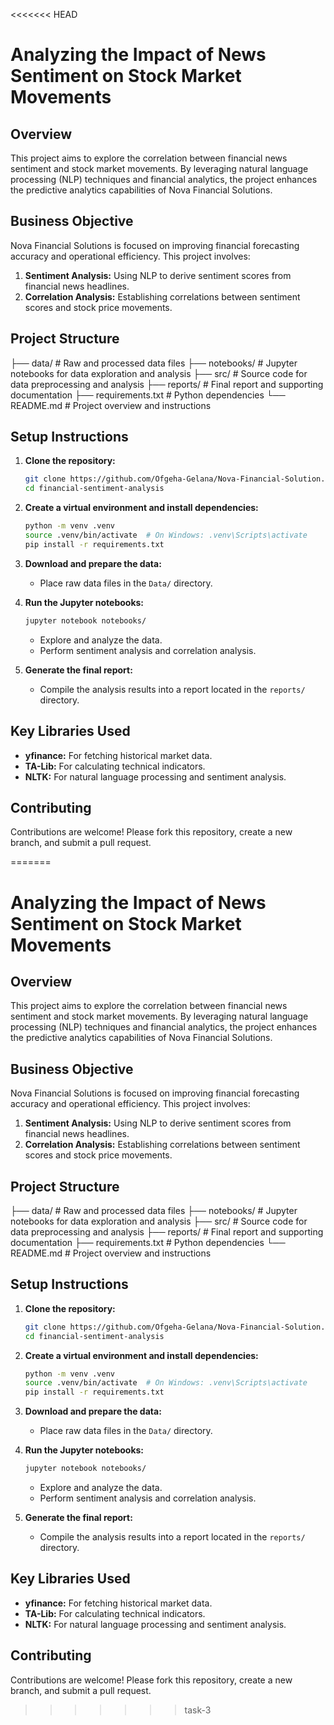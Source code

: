 <<<<<<< HEAD
# Analyzing the Impact of News Sentiment on Stock Market Movements

## Overview
This project aims to explore the correlation between financial news sentiment and stock market movements. By leveraging natural language processing (NLP) techniques and financial analytics, the project enhances the predictive analytics capabilities of Nova Financial Solutions.

## Business Objective
Nova Financial Solutions is focused on improving financial forecasting accuracy and operational efficiency. This project involves:
1. **Sentiment Analysis:** Using NLP to derive sentiment scores from financial news headlines.
2. **Correlation Analysis:** Establishing correlations between sentiment scores and stock price movements.

## Project Structure
├── data/ # Raw and processed data files ├── notebooks/ # Jupyter notebooks for data exploration and analysis ├── src/ # Source code for data preprocessing and analysis ├── reports/ # Final report and supporting documentation ├── requirements.txt # Python dependencies └── README.md # Project overview and instructions



## Setup Instructions
1. **Clone the repository:**
    ```bash
    git clone https://github.com/Ofgeha-Gelana/Nova-Financial-Solution.git
    cd financial-sentiment-analysis
    ```

2. **Create a virtual environment and install dependencies:**
    ```bash
    python -m venv .venv
    source .venv/bin/activate  # On Windows: .venv\Scripts\activate
    pip install -r requirements.txt
    ```

3. **Download and prepare the data:**
    - Place raw data files in the `Data/` directory.

4. **Run the Jupyter notebooks:**
    ```bash
    jupyter notebook notebooks/
    ```
    - Explore and analyze the data.
    - Perform sentiment analysis and correlation analysis.

5. **Generate the final report:**
    - Compile the analysis results into a report located in the `reports/` directory.

## Key Libraries Used
- **yfinance:** For fetching historical market data.
- **TA-Lib:** For calculating technical indicators.
- **NLTK:** For natural language processing and sentiment analysis.

## Contributing
Contributions are welcome! Please fork this repository, create a new branch, and submit a pull request.


=======
# Analyzing the Impact of News Sentiment on Stock Market Movements

## Overview
This project aims to explore the correlation between financial news sentiment and stock market movements. By leveraging natural language processing (NLP) techniques and financial analytics, the project enhances the predictive analytics capabilities of Nova Financial Solutions.

## Business Objective
Nova Financial Solutions is focused on improving financial forecasting accuracy and operational efficiency. This project involves:
1. **Sentiment Analysis:** Using NLP to derive sentiment scores from financial news headlines.
2. **Correlation Analysis:** Establishing correlations between sentiment scores and stock price movements.

## Project Structure
├── data/ # Raw and processed data files ├── notebooks/ # Jupyter notebooks for data exploration and analysis ├── src/ # Source code for data preprocessing and analysis ├── reports/ # Final report and supporting documentation ├── requirements.txt # Python dependencies └── README.md # Project overview and instructions



## Setup Instructions
1. **Clone the repository:**
    ```bash
    git clone https://github.com/Ofgeha-Gelana/Nova-Financial-Solution.git
    cd financial-sentiment-analysis
    ```

2. **Create a virtual environment and install dependencies:**
    ```bash
    python -m venv .venv
    source .venv/bin/activate  # On Windows: .venv\Scripts\activate
    pip install -r requirements.txt
    ```

3. **Download and prepare the data:**
    - Place raw data files in the `Data/` directory.

4. **Run the Jupyter notebooks:**
    ```bash
    jupyter notebook notebooks/
    ```
    - Explore and analyze the data.
    - Perform sentiment analysis and correlation analysis.

5. **Generate the final report:**
    - Compile the analysis results into a report located in the `reports/` directory.

## Key Libraries Used
- **yfinance:** For fetching historical market data.
- **TA-Lib:** For calculating technical indicators.
- **NLTK:** For natural language processing and sentiment analysis.

## Contributing
Contributions are welcome! Please fork this repository, create a new branch, and submit a pull request.


>>>>>>> task-3
